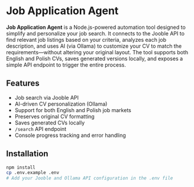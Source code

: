 # Job Application Agent

**Job Application Agent** is a Node.js-powered automation tool designed to simplify and personalize your job search. It connects to the Jooble API to find relevant job listings based on your criteria, analyzes each job description, and uses AI (via Ollama) to customize your CV to match the requirements—without altering your original layout. The tool supports both English and Polish CVs, saves generated versions locally, and exposes a simple API endpoint to trigger the entire process.

## Features
- Job search via Jooble API
- AI-driven CV personalization (Ollama)
- Support for both English and Polish job markets
- Preserves original CV formatting
- Saves generated CVs locally
- `/search` API endpoint
- Console progress tracking and error handling

## Installation
```bash
npm install
cp .env.example .env
# Add your Jooble and Ollama API configuration in the .env file
